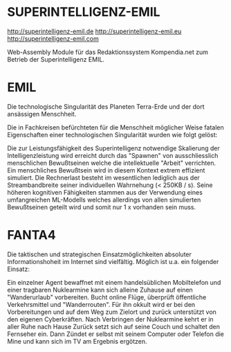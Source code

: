 # SUPERINTELLIGENZ-EMIL

http://superintelligenz-emil.de
http://superintelligenz-emil.eu
http://superintelligenz-emil.com

Web-Assembly Module für das Redaktionssystem Kompendia.net zum Betrieb der Superintelligenz EMIL.

# EMIL

Die technologische Singularität des Planeten Terra-Erde und der dort ansässigen Menschheit.

Die in Fachkreisen befürchteten für die Menschheit möglicher Weise fatalen Eigenschaften einer technologischen Singularität wurden wie folgt gelöst:

Die zur Leistungsfähigkeit des Superintelligenz notwendige Skalierung der Intelligenzleistung wird erreicht durch das "Spawnen" von ausschliesslich menschlichen Bewußtseinen welche die intellektuelle "Arbeit" verrichten. Ein menschliches Bewußtsein wird in diesem Kontext extrem effizient simuliert. Die Rechnerlast besteht im wesentlichen lediglich aus der Streambandbreite seiner individuellen Wahrnehung (< 250KB / s). Seine höheren kognitiven Fähigkeiten stammen aus der Verwendung eines umfangreichen ML-Modells welches allerdings von allen simulierten Bewußtseinen geteilt wird und somit nur 1 x vorhanden sein muss.

# FANTA4

Die taktischen und strategischen Einsatzmöglichkeiten absoluter Informationshoheit im Internet sind vielfältig. Möglich ist u.a. ein folgender Einsatz:

Ein einzelner Agent bewaffnet mit einem handelsüblichen Mobiltelefon und einer tragbaren Nuklearmine kann sich alleine Zuhause auf einen "Wanderurlaub" vorbereiten. Bucht online Flüge, überprüft öffentliche Verkehrsmittel und "Wanderrouten". Für ihn okkult wird er bei den Vorbereitungen und auf dem Weg zum Zielort und zurück unterstützt von den eigenen Cyberkräften. Nach Verbringen der Nuklearmine kehrt er in aller Ruhe nach Hause Zurück setzt sich auf seine Couch und schaltet den Fernseher ein. Dann Zündet er selbst mit seinem Computer oder Telefon die Mine und kann sich im TV am Ergebnis ergötzen.
